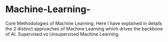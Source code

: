 # Machine-Learning-
Core Methodologies of Machine Learning.
Here I have explained in details the 2 distinct approaches of Machine Learning which drives the backbone of AI.
Supervised vs Unsupervised Machine Learning.
